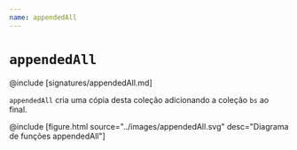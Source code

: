 ```yaml
---
name: appendedAll
---
```


# `appendedAll`

@include [signatures/appendedAll.md]

`appendedAll` cria uma cópia desta coleção adicionando a coleção `bs` ao final.

@include [figure.html source="../images/appendedAll.svg" desc="Diagrama de funções appendedAll"]
